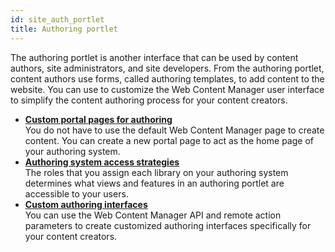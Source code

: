 ```yaml
---
id: site_auth_portlet
title: Authoring portlet
---
```


The authoring portlet is another interface that can be used by content authors, site administrators, and site developers. From the authoring portlet, content authors use forms, called authoring templates, to add content to the website. You can use to customize the Web Content Manager user interface to simplify the content authoring process for your content creators.

-   **[Custom portal pages for authoring](../../../manage_content/wcm_authoring/authoring_portlet/content_management_artifacts/elements/authoringtools_element/authoring_portlet/wcm_cms_authoring_pages.md)**  
You do not have to use the default Web Content Manager page to create content. You can create a new portal page to act as the home page of your authoring system.
-   **[Authoring system access strategies](../../../manage_content/wcm_authoring/authoring_portlet/content_management_artifacts/elements/authoringtools_element/authoring_portlet/wcm_cms_authoring_roles.md)**  
The roles that you assign each library on your authoring system determines what views and features in an authoring portlet are accessible to your users.
-   **[Custom authoring interfaces](../../../manage_content/wcm_authoring/authoring_portlet/content_management_artifacts/elements/authoringtools_element/authoring_portlet/wcm_cms_authoring_custom.md)**  
You can use the Web Content Manager API and remote action parameters to create customized authoring interfaces specifically for your content creators.

